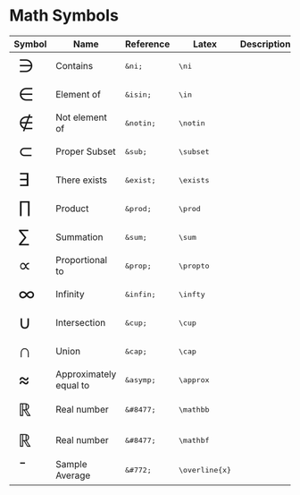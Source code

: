 # Math Symbols


<table>
  <thead>
    <tr>
      <th>Symbol</th>
      <th>Name</th>
      <th>Reference</th>
      <th>Latex</th>
      <th>Description</th>
    </tr>
  </thead>
  <tbody>
    <tr>
      <td style="font-size: 2rem;">&ni;</td>
      <td>Contains</td>
      <td><pre>&amp;ni;</pre></td>
      <td><pre>\ni</pre></td>
      <td></td>
    </tr>
    <tr>
      <td style="font-size: 2rem;">&isin;</td>
      <td>Element of</td>
      <td><pre>&amp;isin;</pre></td>
      <td><pre>\in</pre></td>
      <td></td>
    </tr>
    <tr>
      <td style="font-size: 2rem;">&notin;</td>
      <td>Not element of</td>
      <td><pre>&amp;notin;</pre></td>
      <td><pre>\notin</pre></td>
      <td></td>
    </tr>
    <tr>
      <td style="font-size: 2rem;">&sub;</td>
      <td>Proper Subset</td>
      <td><pre>&amp;sub;</pre></td>
      <td><pre>\subset</pre></td>
      <td></td>
    </tr>
    <tr>
      <td style="font-size: 2rem;">&exist;</td>
      <td>There exists</td>
      <td><pre>&amp;exist;</pre></td>
      <td><pre>\exists</pre></td>
      <td></td>
    </tr>
    <tr>
      <td style="font-size: 2rem;">&prod;</td>
      <td>Product</td>
      <td><pre>&amp;prod;</pre></td>
      <td><pre>\prod</pre></td>
      <td></td>
    </tr>
    <tr>
      <td style="font-size: 2rem;">&sum;</td>
      <td>Summation</td>
      <td><pre>&amp;sum;</pre></td>
      <td><pre>\sum</pre></td>
      <td></td>
    </tr>
    <tr>
      <td style="font-size: 2rem;">&prop;</td>
      <td>Proportional to</td>
      <td><pre>&amp;prop;</pre></td>
      <td><pre>\propto</pre></td>
      <td></td>
    </tr>
    <tr>
      <td style="font-size: 2rem;">&infin;</td>
      <td>Infinity</td>
      <td><pre>&amp;infin;</pre></td>
      <td><pre>\infty</pre></td>
      <td></td>
    </tr>
    <tr>
      <td style="font-size: 2rem;">&cup;</td>
      <td>Intersection</td>
      <td><pre>&amp;cup;</pre></td>
      <td><pre>\cup</pre></td>
      <td></td>
    </tr>
    <tr>
      <td style="font-size: 2rem;">&cap;</td>
      <td>Union</td>
      <td><pre>&amp;cap;</pre></td>
      <td><pre>\cap</pre></td>
      <td></td>
    </tr>
    <tr>
      <td style="font-size: 2rem;">&asymp;</td>
      <td>Approximately equal to</td>
      <td><pre>&amp;asymp;</pre></td>
      <td><pre>\approx</pre></td>
      <td></td>
    </tr>
    <tr>
      <td style="font-size: 2rem;">&#8477;</td>
      <td>Real number</td>
      <td><pre>&amp;#8477;</pre></td>
      <td><pre>\mathbb</pre></td>
      <td></td>
    </tr>
    <tr>
      <td style="font-size: 2rem;">&#8477;</td>
      <td>Real number</td>
      <td><pre>&amp;#8477;</pre></td>
      <td><pre>\mathbf</pre></td>
      <td></td>
    </tr>
    <tr>
      <td style="font-size: 2rem;">&#772;</td>
      <td>Sample Average</td>
      <td><pre>&amp;#772;</pre></td>
      <td><pre>\overline{x}</pre></td>
      <td></td>
    </tr>
  </tbody>
</table>
